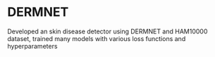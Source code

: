 # DERMNET
Developed an skin disease detector using DERMNET and HAM10000 dataset, trained many models with various loss functions and hyperparameters
